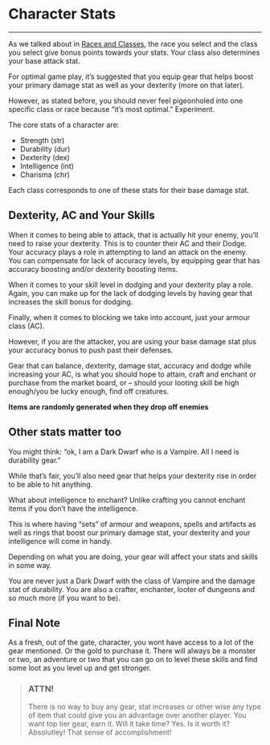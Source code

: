 # Character Stats

-----------------

As we talked about in [Races and Classes](/information/races-and-classes), the race you select and the class you select give bonus points towards your stats. Your class also determines your base attack stat. 

For optimal game play, it’s suggested that you equip gear that helps boost your primary damage stat as well as your dexterity (more on that later).

However, as stated before, you should never feel pigeonholed into one specific class or race because “it’s most optimal.” Experiment.

The core stats of a character are:

-	Strength (str)
-	Durability (dur)
-	Dexterity (dex)
-	Intelligence (int)
-	Charisma (chr)

Each class corresponds to one of these stats for their base damage stat.

## Dexterity, AC and Your Skills

When it comes to being able to attack, that is actually hit your enemy, you’ll need to raise your dexterity. This is to counter their AC and their Dodge. Your accuracy plays a role in attempting to land an attack on the enemy. You can compensate for lack of accuracy levels, by equipping gear that has accuracy boosting and/or dexterity boosting items.

When it comes to your skill level in dodging and your dexterity play a role. Again, you can make up for the lack of dodging levels by having gear that increases the skill bonus for dodging.

Finally, when it comes to blocking we take into account, just your armour class (AC). 

However, if you are the attacker, you are using your base damage stat plus your accuracy bonus to push past their defenses.

Gear that can balance, dexterity, damage stat, accuracy and dodge while increasing your AC, is what you should hope to attain, craft and enchant or purchase from the market board, or – should your looting skill be high enough/you be lucky enough, find off creatures.

**Items are randomly generated when they drop off enemies**

## Other stats matter too

You might think: “ok, I am a Dark Dwarf who is a Vampire. All I need is durability gear.”

While that’s fair, you’ll also need gear that helps your dexterity rise in order to be able to hit anything.

What about intelligence to enchant? Unlike crafting you cannot enchant items if you don’t have the intelligence.

This is where having “sets” of armour and weapons, spells and artifacts as well as rings that boost our primary damage stat, your dexterity and your intelligence will come in handy.

Depending on what you are doing, your gear will affect your stats and skills in some way. 

You are never just a Dark Dwarf with the class of Vampire and the damage stat of durability. You are also a crafter, enchanter, looter of dungeons and so much more (if you want to be).

## Final Note

As a fresh, out of the gate, character, you wont have access to a lot of the gear mentioned. Or the gold to purchase it. There will always be a monster or two, an adventure or two that you can go on to level these skills and find some loot as you level up and get stronger.

> ### ATTN!
>
> There is no way to buy any gear, stat increases or other wise any type of item that could give you an advantage over another player. You want top tier gear, earn it. Will it take time? Yes. Is it worth it? Absolutley! That sense of accomplishment!
